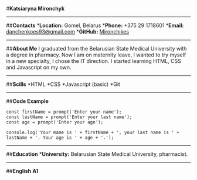#**Katsiaryna Mironchyk**
**********
##**Contacts**
*__Location:__ Gomel, Belarus
*__Phone:__ +375 29 1718601
*__Email:__ danchenkoes93@gmail.com
*__GitHub:__ [Mironchikes](https://github.com/Mironchikes)
**********
##**About Me**
I graduated from the Belarusian State Medical University with a degree in pharmacy. Now I am on maternity leave, I wanted to try myself in a new specialty, I chose the IT direction. I started learning HTML, CSS and Javascript on my own.
**********
##**Scills**
*HTML
*CSS
*Javascript (basic)
*Git
**********
##**Code Example**
```
const firstName = prompt('Enter your name');
const lastName = prompt('Enter your last name');
const age = prompt('Enter your age');

console.log('Your mame is ' + firstName + ', your last name is ' + lastName + '. Your age is ' + age + '.');
```
**********
##**Education**
*__University:__ Belarusian State Medical University, pharmacist.
**********
##**English**
__A1__


